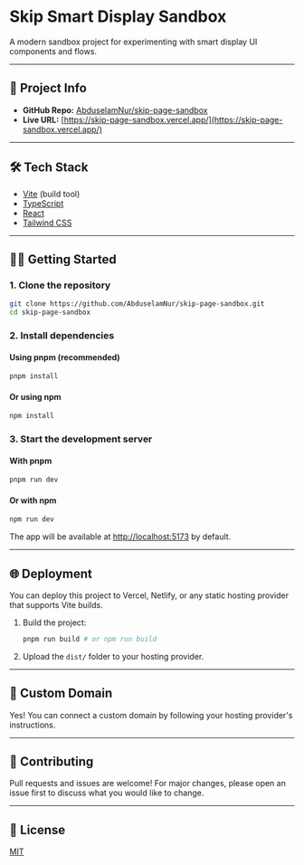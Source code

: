 # Skip Smart Display Sandbox

A modern sandbox project for experimenting with smart display UI components and flows.

---

## 🚀 Project Info

- **GitHub Repo:** [AbduselamNur/skip-page-sandbox](https://github.com/AbduselamNur/skip-page-sandbox)
- **Live URL:** [https://skip-page-sandbox.vercel.app/](https://skip-page-sandbox.vercel.app/)

---

## 🛠️ Tech Stack

- [Vite](https://vitejs.dev/) (build tool)
- [TypeScript](https://www.typescriptlang.org/)
- [React](https://react.dev/)
- [Tailwind CSS](https://tailwindcss.com/)

---

## 🧑‍💻 Getting Started

### 1. Clone the repository

```sh
git clone https://github.com/AbduselamNur/skip-page-sandbox.git
cd skip-page-sandbox
```

### 2. Install dependencies

#### Using pnpm (recommended)

```sh
pnpm install
```

#### Or using npm

```sh
npm install
```

### 3. Start the development server

#### With pnpm

```sh
pnpm run dev
```

#### Or with npm

```sh
npm run dev
```

The app will be available at [http://localhost:5173](http://localhost:5173) by default.

---

## 🌐 Deployment

You can deploy this project to Vercel, Netlify, or any static hosting provider that supports Vite builds.

1. Build the project:
   ```sh
   pnpm run build # or npm run build
   ```
2. Upload the `dist/` folder to your hosting provider.

---

## 🔗 Custom Domain

Yes! You can connect a custom domain by following your hosting provider's instructions.

---

## 🤝 Contributing

Pull requests and issues are welcome! For major changes, please open an issue first to discuss what you would like to change.

---

## 📄 License

[MIT](LICENSE)

